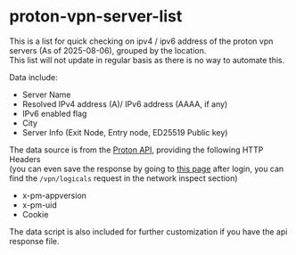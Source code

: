 # proton-vpn-server-list

This is a list for quick checking on ipv4 / ipv6 address of the proton vpn servers (As of 2025-08-06), grouped by the location.  
This list will not update in regular basis as there is no way to automate this.  

Data include:
- Server Name
- Resolved IPv4 address (A)/ IPv6 address (AAAA, if any)
- IPv6 enabled flag
- City
- Server Info (Exit Node, Entry node, ED25519 Public key)

The data source is from the [Proton API](https://account.protonvpn.com/api/vpn/logicals), providing the following HTTP Headers   
(you can even save the response by going to [this page](https://account.protonvpn.com/downloads) after login, you can find the `/vpn/logicals` request in the network inspect section)
- x-pm-appversion
- x-pm-uid
- Cookie

The data script is also included for further customization if you have the api response file.
